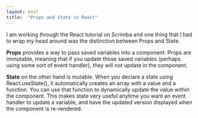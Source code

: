 ```yaml
---
layout: post
title:  "Props and State in React"
---
```


I am working through the React tutorial on Scrimba and one thing that I had to wrap my head around was the distinction between Props and State. 

**Props** provides a way to pass saved variables into a component. Props are immutable, meaning that if you update those saved variables (perhaps using some sort of event handler), they will not update in the component. 

**State** on the other hand is mutable. When you declare a state using React.useState(), it automatically creates an array with a value and a function. You can use that function to dynamically update the value within the component. This makes state very useful anytime you want an event handler to update a variable, and have the updated version displayed when the component is re-rendered.
